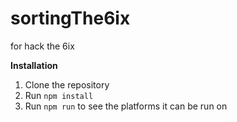# sortingThe6ix
for hack the 6ix

**Installation** 
1. Clone the repository
2. Run ```npm install```
3. Run ```npm run``` to see the platforms it can be run on
